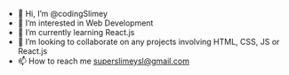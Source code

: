 - 👋 Hi, I’m @codingSlimey
- 👀 I’m interested in Web Development
- 🌱 I’m currently learning React.js
- 💞️ I’m looking to collaborate on any projects involving HTML, CSS, JS or React.js
- 📫 How to reach me superslimeysl@gmail.com

<!---
codingSlimey/codingSlimey is a ✨ special ✨ repository because its `README.md` (this file) appears on your GitHub profile.
You can click the Preview link to take a look at your changes.
--->
